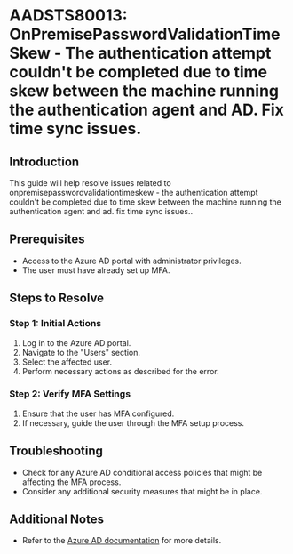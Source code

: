 
# AADSTS80013: OnPremisePasswordValidationTimeSkew - The authentication attempt couldn't be completed due to time skew between the machine running the authentication agent and AD. Fix time sync issues.

## Introduction
This guide will help resolve issues related to onpremisepasswordvalidationtimeskew - the authentication attempt couldn't be completed due to time skew between the machine running the authentication agent and ad. fix time sync issues..

## Prerequisites
- Access to the Azure AD portal with administrator privileges.
- The user must have already set up MFA.

## Steps to Resolve

### Step 1: Initial Actions
1. Log in to the Azure AD portal.
2. Navigate to the "Users" section.
3. Select the affected user.
4. Perform necessary actions as described for the error.

### Step 2: Verify MFA Settings
1. Ensure that the user has MFA configured.
2. If necessary, guide the user through the MFA setup process.

## Troubleshooting
- Check for any Azure AD conditional access policies that might be affecting the MFA process.
- Consider any additional security measures that might be in place.

## Additional Notes
- Refer to the [Azure AD documentation](https://learn.microsoft.com/en-us/azure/active-directory/) for more details.
